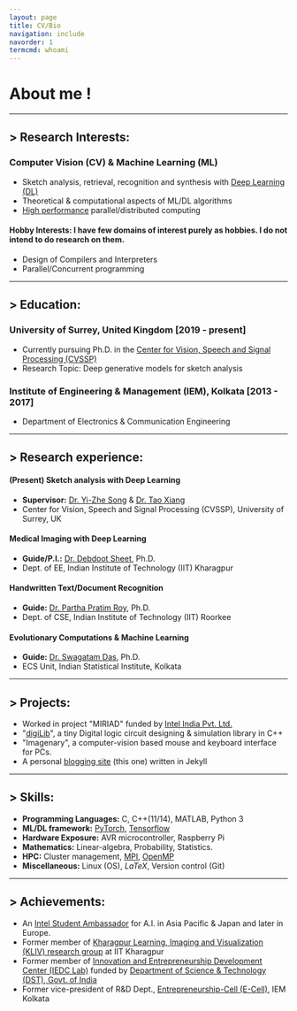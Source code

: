 ```yaml
---
layout: page
title: CV/Bio
navigation: include
navorder: 1
termcmd: whoami
---
```


# About me !

-----

## > Research Interests:
### Computer Vision (CV) & Machine Learning (ML)
- Sketch analysis, retrieval, recognition and synthesis with [Deep Learning (DL)](https://en.wikipedia.org/wiki/Deep_learning)
- Theoretical & computational aspects of ML/DL algorithms
- [High performance](https://insidehpc.com/hpc-basic-training/what-is-hpc/) parallel/distributed computing

#### Hobby Interests: I have few domains of interest purely as hobbies. I do not intend to do research on them.
- Design of Compilers and Interpreters
- Parallel/Concurrent programming

-----

## > Education:
### University of Surrey, United Kingdom [2019 - present]
- Currently pursuing Ph.D. in the [Center for Vision, Speech and Signal Processing (CVSSP)](https://www.surrey.ac.uk/centre-vision-speech-signal-processing)
- Research Topic: Deep generative models for sketch analysis

### Institute of Engineering & Management (IEM), Kolkata [2013 - 2017]
- Department of Electronics & Communication Engineering

-----

## > Research experience:

#### (Present) Sketch analysis with Deep Learning
- **Supervisor:** [Dr. Yi-Zhe Song](https://www.surrey.ac.uk/people/yi-zhe-song) & [Dr. Tao Xiang](https://www.surrey.ac.uk/people/tao-xiang)
- Center for Vision, Speech and Signal Processing (CVSSP), University of Surrey, UK

#### Medical Imaging with Deep Learning
- **Guide/P.I.:** [Dr. Debdoot Sheet](http://www.facweb.iitkgp.ac.in/~debdoot/), Ph.D.
- Dept. of EE, Indian Institute of Technology (IIT) Kharagpur

#### Handwritten Text/Document Recognition
- **Guide:** [Dr. Partha Pratim Roy](https://sites.google.com/site/2partharoy/), Ph.D.
- Dept. of CSE, Indian Institute of Technology (IIT) Roorkee

#### Evolutionary Computations & Machine Learning
- **Guide:** [Dr. Swagatam Das](https://www.isical.ac.in/~swagatam.das/), Ph.D.
- ECS Unit, Indian Statistical Institute, Kolkata

-----

## > Projects:

- Worked in project "MIRIAD" funded by [Intel India Pvt. Ltd.](https://www.intel.in/content/www/in/en/homepage.html)
- "[digiLib](https://github.com/dasayan05/digiLib)", a tiny Digital logic circuit designing & simulation library in C++
- "Imagenary", a computer-vision based mouse and keyboard interface for PCs.
- A personal [blogging site](https://dasayan05.github.io/) (this one) written in Jekyll

-----

## > Skills:

- **Programming Languages:** C, C++(11/14), MATLAB, Python 3
- **ML/DL framework:** [PyTorch](https://pytorch.org/), [Tensorflow](https://www.tensorflow.org/)
- **Hardware Exposure:** AVR microcontroller, Raspberry Pi
- **Mathematics:** Linear-algebra, Probability, Statistics.
- **HPC:** Cluster management, [MPI](https://en.wikipedia.org/wiki/Message_Passing_Interface), [OpenMP](https://en.wikipedia.org/wiki/OpenMP)
- **Miscellaneous:** Linux (OS), *LaTeX*, Version control (Git)

-----

## > Achievements:

- An [Intel Student Ambassador](https://software.intel.com/en-us/ai-academy/ambassadors) for A.I. in Asia Pacific & Japan and later in Europe.
- Former member of [Kharagpur Learning, Imaging and Visualization (KLIV) research group](https://iitkliv.github.io/) at IIT Kharagpur
- Former member of [Innovation and Entrepreneurship Development Center (IEDC Lab)](http://iedc.iemecell.com/) funded by [Department of Science & Technology (DST), Govt. of India](http://www.dst.gov.in/)
- Former vice-president of R&D Dept., [Entrepreneurship-Cell (E-Cell)](http://iemecell.com/), IEM Kolkata

